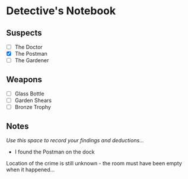 # Detective's Notebook

## Suspects
- [ ] The Doctor
- [x] The Postman
- [ ] The Gardener

## Weapons
- [ ] Glass Bottle
- [ ] Garden Shears
- [ ] Bronze Trophy

## Notes
*Use this space to record your findings and deductions...*

- I found the Postman on the dock

Location of the crime is still unknown - the room must have been empty when it happened...

